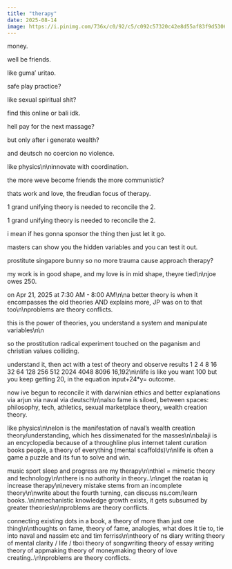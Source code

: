```yaml
---
title: "therapy"
date: 2025-08-14
image: https://i.pinimg.com/736x/c0/92/c5/c092c57320c42e8d55af83f9d5306314.jpg
---
```


money.

well be friends.

like guma’ uritao.

safe play practice?

like sexual spiritual shit?

find this online or bali idk.

hell pay for the next massage?

but only after i generate wealth?

and deutsch no coercion no violence.

like physics\n\ninnovate with coordination.

the more weve become friends the more communistic?

thats work and love, the freudian focus of therapy.

1 grand unifying theory is needed to reconcile the 2.

1 grand unifying theory is needed to reconcile the 2.

i mean if hes gonna sponsor the thing then just let it go.

masters can show you the hidden variables and you can test it out.

prostitute singapore bunny so no more trauma cause approach therapy?

my work is in good shape, and my love is in mid shape, theyre tied\n\njoe owes 250.

on Apr 21, 2025 at 7:30 AM - 8:00 AM\n\na better theory is when it encompasses the old theories AND explains more, JP was on to that too\n\nproblems are theory conflicts.

this is the power of theories, you understand a system and manipulate variables\n\n

so the prostitution radical experiment touched on the paganism and christian values colliding.

understand it, then act with a test of theory and observe results 1 2 4 8 16 32 64 128 256 512 2024 4048 8096 16,192\n\nlife is like you want 100 but you keep getting 20, in the equation input+24*y= outcome.

now ive begun to reconcile it with darwinian ethics and better explanations via arjun via naval via deutsch\n\nalso fame is siloed, between spaces: philosophy, tech, athletics, sexual marketplace theory, wealth creation theory.

like physics\n\nelon is the manifestation of naval’s wealth creation theory/understanding, which hes dissimenated for the masses\n\nbalaji is an encyclopedia because of a throughline plus internet talent curation books people, a theory of everything (mental scaffolds)\n\nlife is often a game a puzzle and its fun to solve and win.

music sport sleep and progress are my therapy\n\nthiel = mimetic theory and technology\n\nthere is no authority in theory..\n\nget the roatan iq increase therapy\n\nevery mistake stems from an incomplete theory\n\nwrite about the fourth turning, can discuss ns.com/learn books..\n\nmechanistic knowledge growth exists, it gets subsumed by greater theories\n\nproblems are theory conflicts.

connecting existing dots in a book, a theory of more than just one thing\n\nthoughts on fame, theory of fame, analogies, what does it tie to, tie into naval and nassim etc and tim ferriss\n\ntheory of ns diary writing theory of mental clarity / life / tboi theory of songwriting theory of essay writing theory of appmaking theory of moneymaking theory of love creating..\n\nproblems are theory conflicts.

